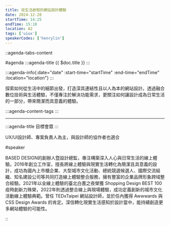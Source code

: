 ```yaml
---
title: 從生活啟程的網站設計體驗
date: 2024-12-28
startTime: 14:25
endTime: 15:10
location: A2
tags: ['uiux']
speakerCodes: ['henrylin']
---
```


::agenda-tabs-content
<!--議程資訊-->
#agenda
:::agenda-title
{{ $doc.title }}
:::

:::agenda-info{:date="date" :start-time="startTime" :end-time="endTime" :location="location"}
:::

<!--議程資訊(內容)-->
探索如何從生活中的細節出發，打造深具連結性且以人為本的網站設計。透過融合數位技術與生活體驗，不僅專注於解決功能需求，更關注如何讓設計成為日常生活的一部分，帶來簡潔而具意義的體驗。

:::agenda-content-tags
:::

---

:::agenda-title
目標會眾
:::

<!--目標會眾(內容)-->
UX/UI設計師、專案負責人為主，與設計師的協作者也適合

<!--講者介紹-->
#speaker
<!--講者介紹(內容)-->
BASED DESIGN的創辦人暨設計總監，專注構築深入人心與日常生活的線上體驗。2016年創立工作室，擅長將線上體驗與現實生活轉化為簡潔且具意義的設計，成功為國內上市櫃企業、大型城市文化活動、總統競選候選人、國際交流組織、知名建設公司等共同打造線上體驗整合服務，擁有豐富的企業品牌形象跨域整合經驗。2021年以全線上體驗的臺北白晝之夜榮獲 Shopping Design BEST 100 疫時創新力殊榮，2022年則透過整合線上與現場體驗，成功定義創新的城市文化活動線上體驗典範。曾任 TEDxTaipei 網站設計師，並於任內獲得 Awwwards 與 CSS Design Awards 的肯定。深信轉化現實生活感知於設計當中，能持續創造更多網站體驗的可能性。

::
